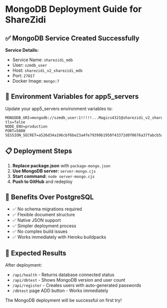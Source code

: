 # MongoDB Deployment Guide for ShareZidi

## ✅ MongoDB Service Created Successfully

**Service Details:**
- Service Name: `sharezidi_mdb`
- User: `szmdb_user`
- Host: `sharezidi_v2_sharezidi_mdb`
- Port: `27017`
- Docker Image: `mongo:7`

## 🔧 Environment Variables for app5_servers

Update your app5_servers environment variables to:

```
MONGODB_URI=mongodb://szmdb_user:1!!!!!...Magics4321@sharezidi_v2_sharezidi_mdb:27017/sharezidi?tls=false
NODE_ENV=production
PORT=5000
SESSION_SECRET=a526d34a196cbf6be23a4fe79399b1950f43372d0f0676a37fabcb5af9a7c03c
```

## 📋 Deployment Steps

1. **Replace package.json** with `package-mongo.json`
2. **Use MongoDB server:** `server-mongo.cjs`
3. **Start command:** `node server-mongo.cjs`
4. **Push to GitHub** and redeploy

## 🎯 Benefits Over PostgreSQL

- ✅ No schema migrations required
- ✅ Flexible document structure
- ✅ Native JSON support
- ✅ Simpler deployment process
- ✅ No complex build issues
- ✅ Works immediately with Heroku buildpacks

## 🚀 Expected Results

After deployment:
- `/api/health` - Returns database connected status
- `/api/dbtest` - Shows MongoDB version and user count
- `/api/register` - Creates users with auto-generated passwords
- `/dbtest` page ADD button - Works immediately

The MongoDB deployment will be successful on first try!